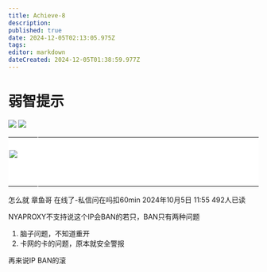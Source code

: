 ```yaml
---
title: Achieve-8
description: 
published: true
date: 2024-12-05T02:13:05.975Z
tags: 
editor: markdown
dateCreated: 2024-12-05T01:38:59.977Z
---
```


# 弱智提示
![](https://img.shields.io/badge/andy-white?style=for-the-badge&label=Editor) ![](https://img.shields.io/badge/Fisunia_Faint-pink?style=for-the-badge&label=Achieved-BY)

<table class="custom-table" style="background-color: #FFFFFF; color: #FFFFFF;">
  <tr>
    <td style="width: 55px; padding: 2px; text-align: center; border-right:1px solid #FFFFFF;">
      <img src="https://photo.vteamer.cc/i/2024/11/18/ia544o.png" alt="原神图标" />
    </td>
    <td style="padding: 5px 20px;">
      <b>唐氏警告，，，</b>
    <div style="font-size: smaller; margin: 2px 0px 2px 25px;">
        <p>本页面展示的是一个可以和原神这款由米哈游公司研发的游戏相提并论的用户唐氏行为。</p>
     </div>
    </td>
  </tr>
</table>

怎么就 章鱼哥 在线了-私信问在吗扣60min
2024年10月5日 11:55
492人已读

NYAPROXY不支持说这个IP会BAN的若只，BAN只有两种问题

1. 脑子问题，不知道重开
2. 卡网的卡的问题，原本就安全警报

再来说IP BAN的滚